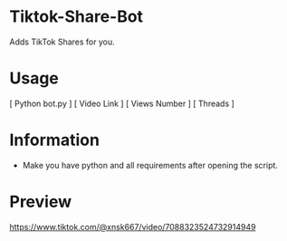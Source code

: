 # Tiktok-Share-Bot
Adds TikTok Shares for you.

# Usage
[ Python bot.py ]
[ Video Link ]
[ Views Number ]
[ Threads ]

# Information
- Make you have python and all requirements after opening the script.

# Preview
https://www.tiktok.com/@xnsk667/video/7088323524732914949
